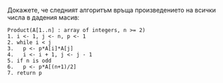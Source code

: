 Докажете, че следният алгоритъм връща произведението на всички числа в дадения масив:
```
Product(A[1..n] : array of integers, n >= 2)
1. i <- 1, j <- n, p <- 1
2. while i < j
3.   p <- p*A[i]*A[j]
4.   i <- i + 1, j <- j - 1
5. if n is odd
6.   p <- p*A[(n+1)/2]
7. return p
```
